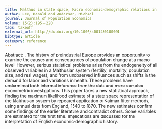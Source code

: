 ```yaml
---
title: Malthus in state space, Macro economic-demographic relations in English history, 1540 to 1870
author: Lee, Ronald and Anderson, Michael
journal: Journal of Population Economics
volume: 15(2):195--220
tags: takeoff
external_url: http://dx.doi.org/10.1007/s001480100091
bibtype: article
category: reference
---
```

Abstract: . The history of preindustrial Europe provides an opportunity to examine the causes and consequences of population change at a macro level. However, serious statistical problems arise from the endogeneity of all observed variables in a Malthusian system (fertility, mortality, population size, and real wages), and from unobserved influences such as shifts in the demand for labor and variations in health. These problems have undermined both informal inference from the data and more complex econometric investigations. This paper takes a new statistical approach, finding the maximum likelihood estimate of a state space representation of the Malthusian system by repeated application of Kalman filter methods, using annual data from England, 1540 to 1870. The new estimates confirm some findings of the earlier literature and contradict others. Some variables are estimated for the first time. Implications are discussed for the interpretation of English economic-demographic history.

